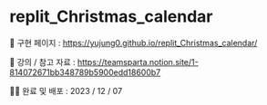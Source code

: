 # replit_Christmas_calendar

🎅 구현 페이지 : https://yujung0.github.io/replit_Christmas_calendar/

📕 강의 / 참고 자료 : https://teamsparta.notion.site/1-814072671bb348789b5900edd18600b7

🏃‍♀️ 완료 및 배포 : 2023 / 12 / 07
